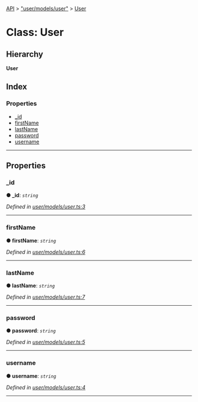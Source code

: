[API](../README.md) > ["user/models/user"](../modules/_user_models_user_.md) > [User](../classes/_user_models_user_.user.md)

# Class: User

## Hierarchy

**User**

## Index

### Properties

* [_id](_user_models_user_.user.md#_id)
* [firstName](_user_models_user_.user.md#firstname)
* [lastName](_user_models_user_.user.md#lastname)
* [password](_user_models_user_.user.md#password)
* [username](_user_models_user_.user.md#username)

---

## Properties

<a id="_id"></a>

###  _id

**● _id**: *`string`*

*Defined in [user/models/user.ts:3](https://github.com/authumn/authumn-angular/blob/93ce399/projects/authumn-angular/src/user/models/user.ts#L3)*

___
<a id="firstname"></a>

###  firstName

**● firstName**: *`string`*

*Defined in [user/models/user.ts:6](https://github.com/authumn/authumn-angular/blob/93ce399/projects/authumn-angular/src/user/models/user.ts#L6)*

___
<a id="lastname"></a>

###  lastName

**● lastName**: *`string`*

*Defined in [user/models/user.ts:7](https://github.com/authumn/authumn-angular/blob/93ce399/projects/authumn-angular/src/user/models/user.ts#L7)*

___
<a id="password"></a>

###  password

**● password**: *`string`*

*Defined in [user/models/user.ts:5](https://github.com/authumn/authumn-angular/blob/93ce399/projects/authumn-angular/src/user/models/user.ts#L5)*

___
<a id="username"></a>

###  username

**● username**: *`string`*

*Defined in [user/models/user.ts:4](https://github.com/authumn/authumn-angular/blob/93ce399/projects/authumn-angular/src/user/models/user.ts#L4)*

___


